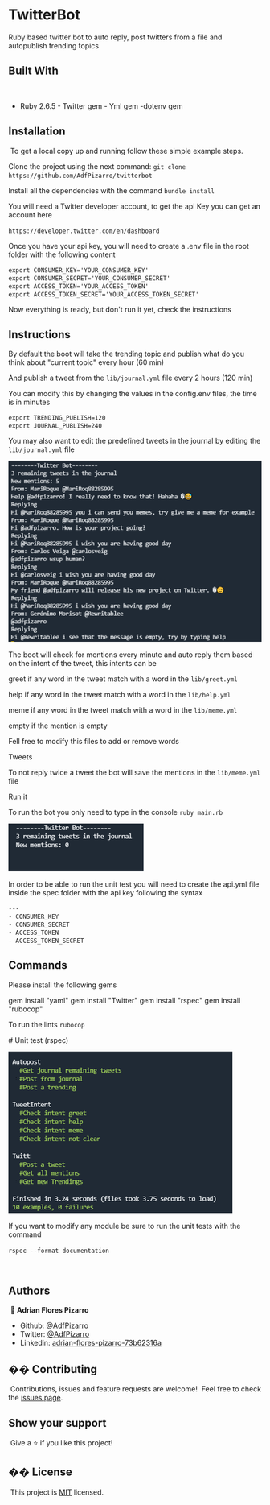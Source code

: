# TwitterBot

  Ruby based twitter bot to auto reply, post twitters from a file and
  autopublish trending topics
​
## Built With
​
- Ruby 2.6.5
​- Twitter gem
​- Yml gem
-dotenv gem



## Installation
​
  To get a local copy up and running follow these simple example steps.

  Clone the project using the next command:
  `​git clone https://github.com/AdfPizarro/twitterbot`

  Install all the dependencies with the command
  `​bundle install`

  You will need a Twitter developer account, to get the api Key
  you can get an account here

  `https://developer.twitter.com/en/dashboard`

  Once you have your api key, you will need to create a .env file
  in the root folder with the following content

  ```
  export CONSUMER_KEY='YOUR_CONSUMER_KEY'
  export CONSUMER_SECRET='YOUR_CONSUMER_SECRET'
  export ACCESS_TOKEN='YOUR_ACCESS_TOKEN'
  export ACCESS_TOKEN_SECRET='YOUR_ACCESS_TOKEN_SECRET'
  ```

  Now everything is ready, but don't run it yet, check the instructions
​

## Instructions


  By default the boot will take the trending topic and publish
  what do you think about "current topic" every hour (60 min)

  And publish a tweet from the `lib/journal.yml` file every 2 hours (120 min)

  You can modify this by changing the values in the config.env files, the time
  is in minutes

  ```
  export TRENDING_PUBLISH=120
  export JOURNAL_PUBLISH=240
  ```

  You may also want to edit the predefined tweets in the journal by editing
  the `lib/journal.yml` file

  ![screenshot](./screenshots/ss2.png)

  The boot will check for mentions every minute and auto reply them
  based on the intent of the tweet, this intents can be



  greet if any word in the tweet match with a word in the `lib/greet.yml`

  help if any word in the tweet match with a word in the `lib/help.yml`

  meme if any word in the tweet match with a word in the `lib/meme.yml`

  empty if the mention is empty

  Fell free to modify this files to add or remove words

  Tweets

  To not reply twice a tweet the bot will save the mentions in the `lib/meme.yml`
  file


  Run it

  To run the bot you only need to type in the console
  `ruby main.rb`

  ![screenshot](./screenshots/ss1.png)

  In order to be able to run the unit test you will need to create the api.yml
  file inside the spec folder with the api key following the syntax
  ```
  ---
  - CONSUMER_KEY
  ​- CONSUMER_SECRET
  - ACCESS_TOKEN
  ​- ACCESS_TOKEN_SECRET
  ```

## Commands

  Please install the following gems

  gem install "yaml"
  gem install "Twitter"
  gem install "rspec"
  gem install "rubocop"

  To run the lints
  `​rubocop`​

​# Unit test (rspec)

  ![screenshot](./screenshots/ss3.png)


  If you want to modify any module be sure to run the unit tests with the command

  `​rspec --format documentation`​


​
## Authors
​
👤 **Adrian Flores Pizarro**
​
- Github: [@AdfPizarro](https://github.com/AdfPizarro)
- Twitter: [@AdfPizarro](https://twitter.com/adfpizarro)
- Linkedin: [adrian-flores-pizarro-73b62316a](https://www.linkedin.com/in/adrian-flores-pizarro-73b62316a/)
​

## �� Contributing
​
Contributions, issues and feature requests are welcome!
​
Feel free to check the [issues page](issues/).
​
## Show your support
​
Give a ⭐️ if you like this project!
​

## �� License
​
This project is [MIT](lic.url) licensed.
